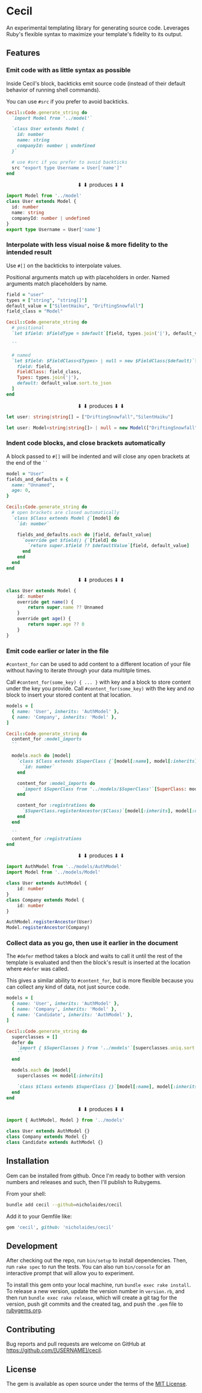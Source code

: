 # Cecil

An experimental templating library for generating source code. Leverages Ruby's flexible syntax to maximize your template's fidelity to its output.

## Features

### Emit code with as little syntax as possible

Inside Cecil's block, backticks emit source code (instead of their default behavior of running shell commands).

You can use `#src` if you prefer to avoid backticks.

```ruby
Cecil::Code.generate_string do
  `import Model from '../model'`

  `class User extends Model {
    id: number
    name: string
    companyId: number | undefined
  }`

  # use #src if you prefer to avoid backticks
  src "export type Username = User['name']"
end
```

<center>⬇ ⬇ produces ⬇ ⬇</center>

```typescript
import Model from '../model'
class User extends Model {
  id: number
  name: string
  companyId: number | undefined
}
export type Username = User['name']
```

### Interpolate with less visual noise & more fidelity to the intended result

Use `#[]` on the backticks to interpolate values.

Positional arguments match up with placeholders in order. Named arguments match placeholders by name.

```ruby
field = "user"
types = ["string", "string[]"]
default_value = ["SilentHaiku", "DriftingSnowfall"]
field_class = "Model"

Cecil::Code.generate_string do
  # positional
  `let $field: $FieldType = $default`[field, types.join('|'), default_value.sort.to_json]

  ``

  # named
  `let $field: $FieldClass<$Types> | null = new $FieldClass($default)`[
    field: field,
    FieldClass: field_class,
    Types: types.join('|'),
    default: default_value.sort.to_json
  ]
end
```

<center>⬇ ⬇ produces ⬇ ⬇</center>

```typescript
let user: string|string[] = ["DriftingSnowfall","SilentHaiku"]

let user: Model<string|string[]> | null = new Model(["DriftingSnowfall","SilentHaiku"])
```

### Indent code blocks, and close brackets automatically

A block passed to `#[]` will be indented and will close any open brackets at the end of the ``` `` ```

```ruby
model = "User"
fields_and_defaults = {
  name: "Unnamed",
  age: 0,
}

Cecil::Code.generate_string do
  # open brackets are closed automatically
  `class $Class extends Model {`[model] do
    `id: number`

    fields_and_defaults.each do |field, default_value|
      `override get $field() {`[field] do
        `return super.$field ?? $defaultValue`[field, default_value]
      end
    end
  end
end
```

<center>⬇ ⬇ produces ⬇ ⬇</center>

```typescript
class User extends Model {
    id: number
    override get name() {
        return super.name ?? Unnamed
    }
    override get age() {
        return super.age ?? 0
    }
}
```

### Emit code earlier or later in the file

`#content_for` can be used to add content to a different location of your file without having to iterate through your data multitple times.

Call `#content_for(some_key) { ... }` with key and a block to store content under the key you provide. Call `#content_for(some_key)` with the key and *no* block to insert your stored content at that location.

```ruby
models = [
  { name: 'User', inherits: 'AuthModel' },
  { name: 'Company', inherits: 'Model' },
]

Cecil::Code.generate_string do
  content_for :model_imports
  ``

  models.each do |model|
    `class $Class extends $SuperClass {`[model[:name], model[:inherits]] do
      `id: number`
    end

    content_for :model_imports do
      `import $SuperClass from '../models/$SuperClass'`[SuperClass: model[:inherits]]
    end

    content_for :registrations do
      `$SuperClass.registerAncestor($Class)`[model[:inherits], model[:name]]
    end
  end

  ``
  content_for :registrations
end
```

<center>⬇ ⬇ produces ⬇ ⬇</center>

```typescript
import AuthModel from '../models/AuthModel'
import Model from '../models/Model'

class User extends AuthModel {
    id: number
}
class Company extends Model {
    id: number
}

AuthModel.registerAncestor(User)
Model.registerAncestor(Company)
```

### Collect data as you go, then use it earlier in the document

The `#defer` method takes a block and waits to call it until the rest of the template is evaluated and then the block's result is inserted at the location where `#defer` was called.

This gives a similar ability to `#content_for`, but is more flexible because you can collect any kind of data, not just source code.

```ruby
models = [
  { name: 'User', inherits: 'AuthModel' },
  { name: 'Company', inherits: 'Model' },
  { name: 'Candidate', inherits: 'AuthModel' },
]

Cecil::Code.generate_string do
  superclasses = []
  defer do
    `import { $SuperClasses } from '../models'`[superclasses.uniq.sort.join(', ')]
    ``
  end

  models.each do |model|
    superclasses << model[:inherits]

    `class $Class extends $SuperClass {}`[model[:name], model[:inherits]]
  end
end
```

<center>⬇ ⬇ produces ⬇ ⬇</center>

```typescript
import { AuthModel, Model } from '../models'

class User extends AuthModel {}
class Company extends Model {}
class Candidate extends AuthModel {}
```

## Installation

Gem can be installed from github. Once I'm ready to bother with version numbers and releases and such, then I'll publish to Rubygems.

From your shell:

```sh
bundle add cecil --github=nicholaides/cecil
```

Add it to your Gemfile like:

```ruby
gem 'cecil', github: 'nicholaides/cecil'
```

## Development

After checking out the repo, run `bin/setup` to install dependencies. Then, run `rake spec` to run the tests. You can also run `bin/console` for an interactive prompt that will allow you to experiment.

To install this gem onto your local machine, run `bundle exec rake install`. To release a new version, update the version number in `version.rb`, and then run `bundle exec rake release`, which will create a git tag for the version, push git commits and the created tag, and push the `.gem` file to [rubygems.org](https://rubygems.org).

## Contributing

Bug reports and pull requests are welcome on GitHub at https://github.com/[USERNAME]/cecil.

## License

The gem is available as open source under the terms of the [MIT License](https://opensource.org/licenses/MIT).

